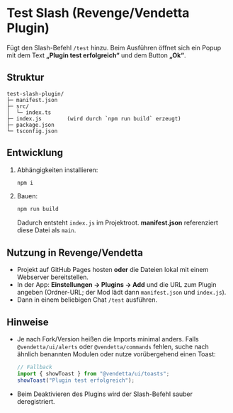 # Test Slash (Revenge/Vendetta Plugin)

Fügt den Slash-Befehl `/test` hinzu. Beim Ausführen öffnet sich ein Popup
mit dem Text **„Plugin test erfolgreich“** und dem Button **„Ok“**.

## Struktur
```
test-slash-plugin/
├─ manifest.json
├─ src/
│  └─ index.ts
├─ index.js        (wird durch `npm run build` erzeugt)
├─ package.json
└─ tsconfig.json
```

## Entwicklung
1. Abhängigkeiten installieren:
   ```bash
   npm i
   ```
2. Bauen:
   ```bash
   npm run build
   ```
   Dadurch entsteht `index.js` im Projektroot. **manifest.json** referenziert diese Datei als `main`.

## Nutzung in Revenge/Vendetta
- Projekt auf GitHub Pages hosten **oder** die Dateien lokal mit einem Webserver bereitstellen.
- In der App: **Einstellungen → Plugins → Add** und die URL zum Plugin angeben (Ordner-URL; der Mod lädt dann `manifest.json` und `index.js`).
- Dann in einem beliebigen Chat `/test` ausführen.

## Hinweise
- Je nach Fork/Version heißen die Imports minimal anders. Falls `@vendetta/ui/alerts` oder `@vendetta/commands` fehlen, suche nach ähnlich benannten Modulen oder nutze vorübergehend einen Toast:
  ```ts
  // Fallback
  import { showToast } from "@vendetta/ui/toasts";
  showToast("Plugin test erfolgreich");
  ```
- Beim Deaktivieren des Plugins wird der Slash-Befehl sauber deregistriert.
